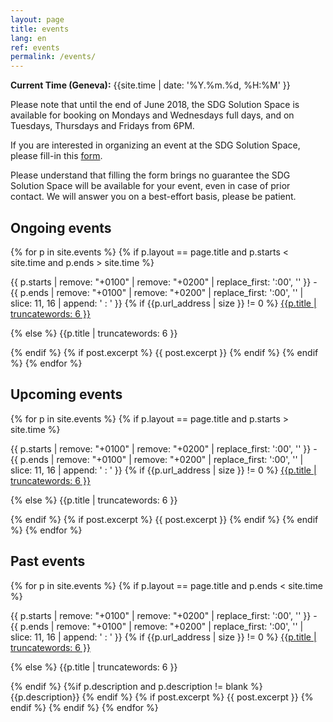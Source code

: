 ```yaml
---
layout: page
title: events
lang: en
ref: events
permalink: /events/
---
```


**Current Time (Geneva):** {{site.time | date: '%Y.%m.%d, %H:%M' }}

Please note that until the end of June 2018, the SDG Solution Space is available for booking on Mondays and Wednesdays full days, and on Tuesdays, Thursdays and Fridays from 6PM.

If you are interested in organizing an event at the SDG Solution Space, please fill-in this [form](https://docs.google.com/forms/d/e/1FAIpQLScQVAmSmWTn9zzS5PFLq-tqiIK6JpdDYKAx_dD3zHlU-6Ec5g/viewform?usp=sf_link).

Please understand that filling the form brings no guarantee the SDG Solution Space will be available for your event, even in case of prior contact.
We will answer you on a best-effort basis, please be patient.

## Ongoing events

{% for p in site.events %}
  {% if p.layout == page.title and p.starts < site.time and p.ends > site.time %}
<p>{{ p.starts | remove: "+0100" | remove: "+0200" | replace_first: ':00', '' }} - {{ p.ends | remove: "+0100" | remove: "+0200" | replace_first: ':00', '' | slice: 11, 16 | append: ' : ' }}
	{% if {{p.url_address | size }} != 0  %}
<a href="{{p.url_address}}">{{p.title | truncatewords: 6 }}</a></p>
	{% else %}
{{p.title | truncatewords: 6 }}</p>
	{% endif %}
    {% if post.excerpt %}
        {{ post.excerpt }}
    {% endif %}
  {% endif %}
{% endfor %}


## Upcoming events

{% for p in site.events %}
  {% if p.layout == page.title and p.starts > site.time %}
<p>{{ p.starts | remove: "+0100" | remove: "+0200" | replace_first: ':00', '' }} - {{ p.ends | remove: "+0100" | remove: "+0200" | replace_first: ':00', '' | slice: 11, 16 | append: ' : ' }}
	{% if {{p.url_address | size }} != 0  %}
<a href="{{p.url_address}}">{{p.title | truncatewords: 6 }}</a></p>
	{% else %}
{{p.title | truncatewords: 6 }}</p>
	{% endif %}
      {% if post.excerpt %}
          {{ post.excerpt }}
      {% endif %}
    {% endif %}
{% endfor %}


## Past events

{% for p in site.events %}
  {% if p.layout == page.title and p.ends < site.time %}
<p>{{ p.starts | remove: "+0100" | remove: "+0200" | replace_first: ':00', '' }} - {{ p.ends | remove: "+0100" | remove: "+0200" | replace_first: ':00', '' | slice: 11, 16 | append: ' : ' }}
	{% if {{p.url_address | size }} != 0  %}
<a href="{{p.url_address}}">{{p.title | truncatewords: 6 }}</a></p>
	{% else %}
{{p.title | truncatewords: 6 }}</p>
	{% endif %}
	{%if p.description and p.description != blank %}{{p.description}}
	{% endif %}
    {% if post.excerpt %}
        {{ post.excerpt }}
    {% endif %}
  {% endif %}
{% endfor %}
